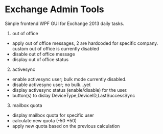 # Exchange Admin Tools


Simple frontend WPF GUI for Exchange 2013 daily tasks.

1. out of office
* apply out of office messages, 2 are hardcoded for specific company. custom out of office is currently disabled
* disable out of office message  
* display out of office status
2. activesync
* enable activesync user; bulk mode currently disabled.
* disable activesync user; no bulk...yet
* display activesync status (enable/disable) for the user.
* button(s) to dislay DeviceType,DeviceID,LastSuccessSync
3. mailbox quota
* display mailbox quota for specific user
* calculate new quota (-50 +50)
* apply new quota based on the previous calculation


